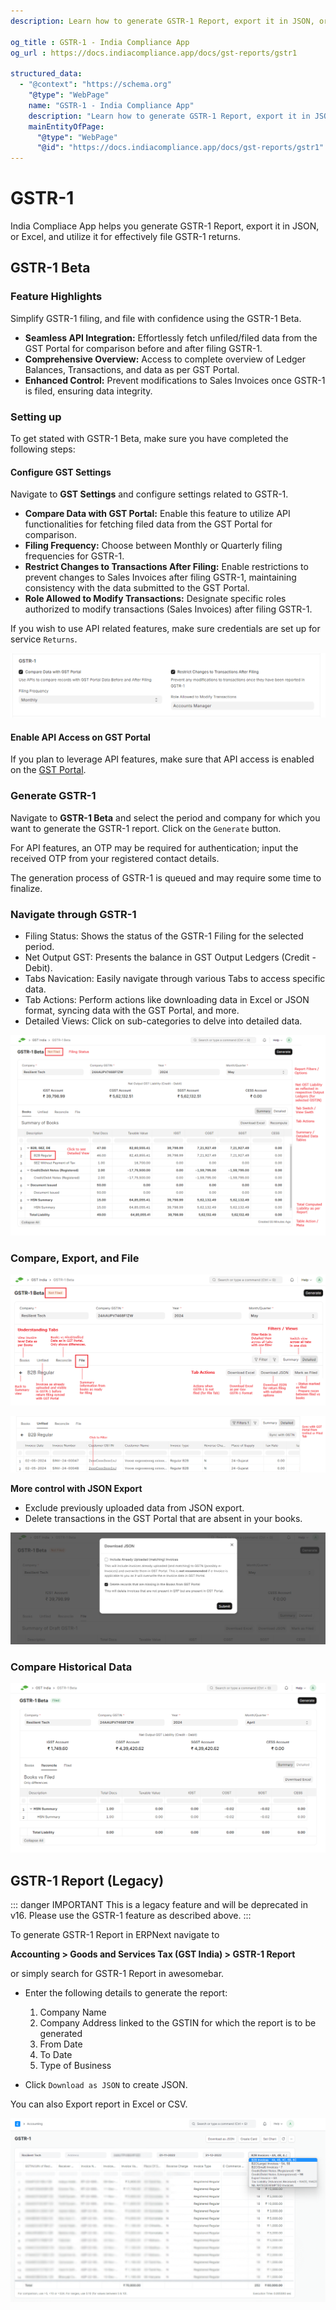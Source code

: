```yaml
---
description: Learn how to generate GSTR-1 Report, export it in JSON, or Excel, and utilize it for effectively file GSTR-1 returns.

og_title : GSTR-1 - India Compliance App
og_url : https://docs.indiacompliance.app/docs/gst-reports/gstr1

structured_data:
  - "@context": "https://schema.org"
    "@type": "WebPage"
    name: "GSTR-1 - India Compliance App"
    description: "Learn how to generate GSTR-1 Report, export it in JSON, or Excel, and utilize it for effectively file GSTR-1 returns."
    mainEntityOfPage:
      "@type": "WebPage"
      "@id": "https://docs.indiacompliance.app/docs/gst-reports/gstr1"
---
```


# GSTR-1

India Compliace App helps you generate GSTR-1 Report, export it in JSON, or Excel, and utilize it for effectively file GSTR-1 returns.

## GSTR-1 Beta

### Feature Highlights

Simplify GSTR-1 filing, and file with confidence using the GSTR-1 Beta.

- **Seamless API Integration:** Effortlessly fetch unfiled/filed data from the GST Portal for comparison before and after filing GSTR-1.
- **Comprehensive Overview:** Access to complete overview of Ledger Balances, Transactions, and data as per GST Portal.
- **Enhanced Control:** Prevent modifications to Sales Invoices once GSTR-1 is filed, ensuring data integrity.

### Setting up

To get stated with GSTR-1 Beta, make sure you have completed the following steps:

#### Configure GST Settings

Navigate to **GST Settings** and configure settings related to GSTR-1. 

- **Compare Data with GST Portal:** Enable this feature to utilize API functionalities for fetching filed data from the GST Portal for comparison.
- **Filing Frequency:** Choose between Monthly or Quarterly filing frequencies for GSTR-1.
- **Restrict Changes to Transactions After Filing:** Enable restrictions to prevent changes to Sales Invoices after filing GSTR-1, maintaining consistency with the data submitted to the GST Portal.
- **Role Allowed to Modify Transactions:** Designate specific roles authorized to modify transactions (Sales Invoices) after filing GSTR-1.

If you wish to use API related features, make sure credentials are set up for service `Returns`.

![GST Settings](./assets/gstr_1_gst_settings.png)

#### Enable API Access on GST Portal

If you plan to leverage API features, make sure that API access is enabled on the [GST Portal](./../purchase-reconciliation/purchase_reconciliation_setup#configuration-on-gst-portal).

### Generate GSTR-1

Navigate to **GSTR-1 Beta** and select the period and company for which you want to generate the GSTR-1 report. Click on the `Generate` button.

For API features, an OTP may be required for authentication; input the received OTP from your registered contact details.

The generation process of GSTR-1 is queued and may require some time to finalize.

### Navigate through GSTR-1

- Filing Status: Shows the status of the GSTR-1 Filing for the selected period.
- Net Output GST: Presents the balance in GST Output Ledgers (Credit - Debit).
- Tabs Navication: Easily navigate through various Tabs to access specific data.
- Tab Actions: Perform actions like downloading data in Excel or JSON format, syncing data with the GST Portal, and more.
- Detailed Views: Click on sub-categories to delve into detailed data.

![GSTR-1 Beta](./assets/gstr_1_components.png)

### Compare, Export, and File

![GSTR-1 Beta](./assets/gstr_1_tabs.png)

![GSTR-1 Beta](./assets/gstr_1_unfiled_tab.png)

**More control with JSON Export**

- Exclude previously uploaded data from JSON export.
- Delete transactions in the GST Portal that are absent in your books.

![GSTR-1 Beta](./assets/gstr_1_json_download.png)

### Compare Historical Data

![GSTR-1 Beta](./assets/gstr_1_historical_comparision.png)

## GSTR-1 Report (Legacy)

::: danger IMPORTANT
This is a legacy feature and will be deprecated in v16. Please use the GSTR-1 feature as described above.
:::

To generate GSTR-1 Report in ERPNext navigate to

**Accounting > Goods and Services Tax (GST India) > GSTR-1 Report**

or simply search for GSTR-1 Report in awesomebar.

- Enter the following details to generate the report:

    1. Company Name
    2. Company Address linked to the GSTIN for which the report is to be generated
    3. From Date
    4. To Date
    5. Type of Business

- Click `Download as JSON` to create JSON.

You can also Export report in Excel or CSV.

![GSTR-1 Report](./assets/gstr1_report.png)

